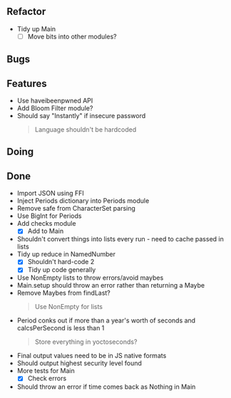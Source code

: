 ## Refactor

- Tidy up Main
    * [ ] Move bits into other modules?

## Bugs


## Features

- Use haveibeenpwned API
- Add Bloom Filter module?
- Should say "Instantly" if insecure password
    > Language shouldn't be hardcoded

## Doing


## Done

- Import JSON using FFI
- Inject Periods dictionary into Periods module
- Remove safe from CharacterSet parsing
- Use BigInt for Periods
- Add checks module
    * [x] Add to Main
- Shouldn't convert things into lists every run - need to cache passed in lists
- Tidy up reduce in NamedNumber
    * [x] Shouldn't hard-code 2
    * [x] Tidy up code generally
- Use NonEmpty lists to throw errors/avoid maybes
- Main.setup should throw an error rather than returning a Maybe
- Remove Maybes from findLast?
    > Use NonEmpty for lists
- Period conks out if more than a year's worth of seconds and calcsPerSecond is less than 1
    > Store everything in yoctoseconds?
- Final output values need to be in JS native formats
- Should output highest security level found
- More tests for Main
    * [x] Check errors
- Should throw an error if time comes back as Nothing in Main
